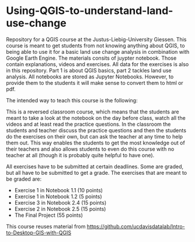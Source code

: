 # Using-QGIS-to-understand-land-use-change
Repository for a QGIS course at the Justus-Liebig-University Giessen. This course is meant to get students from not knowing anything about QGIS, to being able to use it for a basic land use change analysis in combination with Google Earth Engine. The materials consits of juypter notebook. Those contain explanations, videos and exercises. All data for the exercises is also in this repository. Part 1 is about QGIS basics, part 2 tackles land use analysis. All notebooks are stored as Jupyter Notebooks. However, to provide them to the students it will make sense to convert them to html or pdf. 

The intended way to teach this course is the following:

This is a reversed classroom course, which means that the students are meant to take a look at the notebook on the day before class, watch all the videos and at least read the practice questions. In the classroom the students and teacher discuss the practice questions and then the students do the exercises on their own, but can ask the teacher at any time to help them out. This way enables the students to get the most knowledge out of their teachers and also allows students to even do this course with no teacher at all (though it is probably quite helpful to have one).

All exercises have to be submitted at certain deadlines. Some are graded, but all have to be submitted to get a grade. The exercises that are meant to be graded are: 

* Exercise 1 in Notebook 1.1 (10 points)
* Exercise 1 in Notebook 1.2 (5 points)
* Exercise 3 in Notebook 2.4 (15 points)
* Exercise 2 in Notebook 2.5 (15 points)
* The Final Project (55 points)

This course reuses material from https://github.com/ucdavisdatalab/Intro-to-Desktop-GIS-with-QGIS
